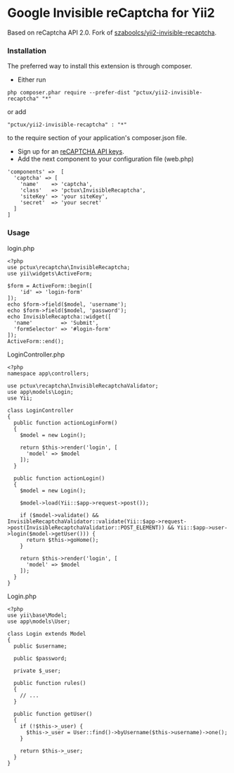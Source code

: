 # Google Invisible reCaptcha for Yii2
Based on reCaptcha API 2.0. Fork of [szaboolcs/yii2-invisible-recaptcha](https://github.com/szaboolcs/yii2-invisible-recaptcha).

### Installation
The preferred way to install this extension is through composer.

- Either run

`php composer.phar require --prefer-dist "pctux/yii2-invisible-recaptcha" "*"`

or add

`"pctux/yii2-invisible-recaptcha" : "*"`

to the require section of your application's composer.json file.

- Sign up for an [reCAPTCHA API keys](https://www.google.com/recaptcha/admin#createsite).
- Add the next component to your configuration file (web.php)

```
'components' =>  [
  'captcha' => [
    'name'    => 'captcha',
    'class'   => 'pctux\InvisibleRecaptcha',
    'siteKey' => 'your siteKey',
    'secret'  => 'your secret'
  ]
]
```
### Usage

login.php

```
<?php
use pctux\recaptcha\InvisibleRecaptcha;
use yii\widgets\ActiveForm;

$form = ActiveForm::begin([
	'id' => 'login-form'
]);
echo $form->field($model, 'username');
echo $form->field($model, 'password');
echo InvisibleRecaptcha::widget([
  'name'         => 'Submit',
  'formSelector' => '#login-form'
]);
ActiveForm::end();
```

LoginController.php

```
<?php
namespace app\controllers;

use pctux\recaptcha\InvisibleRecaptchaValidator;
use app\models\Login;
use Yii;

class LoginController
{
  public function actionLoginForm()
  {
    $model = new Login();
    
    return $this->render('login', [
      'model' => $model
    ]);
  }

  public function actionLogin()
  {
    $model = new Login();

    $model->load(Yii::$app->request->post());

    if ($model->validate() && InvisibleRecaptchaValidator::validate(Yii::$app->request->post(InvisibleRecaptchaValidatior::POST_ELEMENT)) && Yii::$app->user->login($model->getUser())) {
      return $this->goHome();
    }

    return $this->render('login', [
      'model' => $model
    ]);
  }
}
```

Login.php

```
<?php
use yii\base\Model;
use app\models\User;

class Login extends Model
{
  public $username;

  public $password;

  private $_user;

  public function rules()
  {
    // ...
  }

  public function getUser()
  {
    if (!$this->_user) {
      $this->_user = User::find()->byUsername($this->username)->one();
    }
    
    return $this->_user;
  }
}
```
